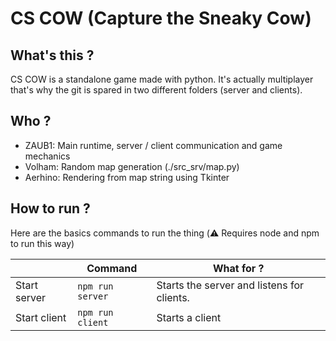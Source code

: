 #  CS COW (Capture the Sneaky Cow)
## What's this ?
CS COW is a standalone game made with python. It's actually multiplayer that's why the git is spared in two different folders (server and clients).
## Who ?
* ZAUB1: Main runtime, server / client communication and game mechanics
* Volham: Random map generation (./src_srv/map.py)
* Aerhino: Rendering from map string using Tkinter
## How to run ?
Here are the basics commands to run the thing (:warning: Requires node and npm to run this way)

|                |Command                        |What for ?                   |
|----------------|-------------------------------|-----------------------------|
|Start server    |`npm run server`         	 |Starts the server and listens for clients.            |
|Start client    |`npm run client`               |Starts a client|